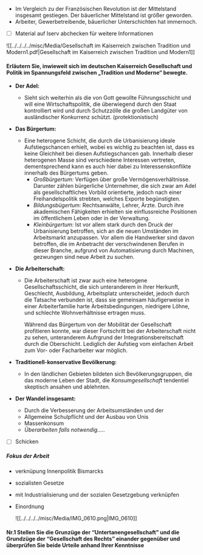 - Im Vergleich zu der Französischen Revolution ist der Mittelstand insgesamt gestiegen. Der bäuerlicher Mittelstand ist größer geworden.
- Arbeiter, Gewerbetreibende, bäuerlicher Unterschichten hat immernoch. 

- [ ] Material auf Iserv abchecken für weitere Informationen

![[../../../../misc/Media/Gesellschaft im Kaiserreich zwischen Tradition und Modern1.pdf|Gesellschaft im Kaiserreich zwischen Tradition und Modern1]]


#### Erläutern Sie, inwieweit sich im deutschen Kaiserreich Gesellschaft und Politik im Spannungsfeld zwischen „Tradition und Moderne“ bewegte.


- **Der Adel:** 
	- Sieht sich weiterhin als die von Gott gewollte Führungsschicht und will eine Wirtschaftspolitik, die überwiegend durch den Staat kontrolliert wird und durch Schutzzölle die großen Landgüter von ausländischer Konkurrenz schützt. (protektionistisch)
- **Das Bürgertum:** 
	- Eine heterogene Schicht, die durch die Urbanisierung ideale Aufstiegschancen erhielt, wobei es wichtig zu beachten ist, dass es keine Gleichheit bei diesen Aufstiegschancen gab. Innerhalb dieser heterogenen Masse sind verschiedene Interessen vertreten, dementsprechend kann es auch hier dabei zu Interessenskonflikte innerhalb des Bürgertums geben.
		- *Großbürgertum:*  Verfügen über große Vermögensverhältnisse. Darunter zählen bürgerliche Unternehmer, die sich zwar am Adel als gesellschaftliches Vorbild orientierte, jedoch nach einer Freihandelspolitik strebten, welches Exporte begünstigten.
		- *Bildungsbügertum:* Rechtsanwälte, Lehrer, Ärzte. Durch ihre akademischen Fähigkeiten erhielten sie einflussreiche Positionen im öffentlichem Leben oder in der Verwaltung.
		- *Kleinbürgertum:* Ist vor allem stark durch den Druck der Urbanisierung betroffen, sich an die neuen Umständen im Arbeitsmarkt anzupassen. Vor allem die Handwerker sind davon betroffen, die im Anbetracht der verschwindenen Berufen in dieser Branche, aufgrund von Automatisierung  durch Machinen, gezwungen sind neue Arbeit zu suchen.

- **Die Arbeiterschaft:**
	- Die Arbeiterschaft ist zwar auch eine heterogene Gesellschaftsschicht, die sich unteranderem in ihrer Herkunft, Geschlecht, Ausbildung, Arbeitsplatz unterscheidet, jedoch durch die Tatsache verbunden ist, dass sie gemeinsam häufigerweise in einer Arbeiterfamilie harte Arbeitsbedingungen, niedrigere Löhne, und schlechte Wohnverhältnisse ertragen muss. 
	  
	  Während das Bürgertum von der Mobilität der Gesellschaft profitieren konnte, war dieser Fortschritt bei der Arbeiterschaft nicht zu sehen, unteranderem Aufrgrund der Integrationsbereitschaft durch die Oberschicht. Lediglich der Aufstieg vom einfachen Arbeit zum Vor- oder Facharbeiter war möglich.
	  
- **Traditionell-konservative Bevölkerung:**
	- In den ländlichen Gebieten bildeten sich Bevölkerungsgruppen, die das moderne Leben der Stadt, die *Konsumgesellschaft* tendentiel skeptisch ansahen und ablehnten.
	  
- **Der Wandel insgesamt:**
	- Durch die Verbesserung der Arbeitsumständen und der 
	- Allgemeine Schulpflicht und der Ausbau von Unis
	- Massenkonsum 
	- *Überarbeiten falls notwendig…..*


- [ ] Schicken 


##### Fokus der Arbeit 
- verknüpung Innenpolitik Bismarcks
- sozialisten Gesetze
- mit Industrialisierung und der sozialen Gesetzgebung verknüpfen
- Einordnung
  
  
  
  ![[../../../../misc/Media/IMG_0610.png|IMG_0610]]

#### Nr.1 Stellen Sie die Grunzüge der “Untertanengesellschaft” und die Grundzüge der “Gesellschaft des Rechts” einander gegenüber und überprüfen Sie beide Urteile anhand Ihrer Kenntnisse
